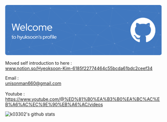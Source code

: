 ![Header](./github-header-image.png)

<p class="has-line-data" data-line-start="7" data-line-end="9">Moved self introduction to here : <br><a href="https://www.notion.so/Hyeoksoon-Kim-6185f22774464c55bcda61bdc2ceef34">www.notion.so/Hyeoksoon-Kim-6185f22774464c55bcda61bdc2ceef34</a><br>
<p class="has-line-data" data-line-start="7" data-line-end="9">Email : <br><a href="mailto:unisonman660@gmail.com">unisonman660@gmail.com</a><br><br>
Youtube : <br><a href="https://www.youtube.com/@%ED%81%B0%EA%B3%B0%EA%BC%AC%EB%A6%AC%EC%9E%90%EB%A6%AC/videos">https://www.youtube.com/@%ED%81%B0%EA%B3%B0%EA%BC%AC%EB%A6%AC%EC%9E%90%EB%A6%AC/videos</a></p>
<p class="has-line-data" data-line-start="10" data-line-end="11"><img src="https://github-readme-stats.vercel.app/api?username=k03302&amp;show_icons=true" alt="k03302's github stats"></p>
